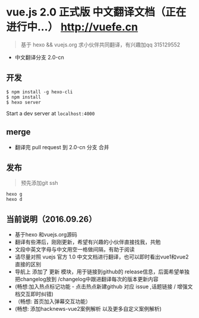 # vue.js 2.0 正式版 中文翻译文档（正在进行中...） http://vuefe.cn

> 基于 hexo && vuejs.org
> 求小伙伴共同翻译，有兴趣加qq 315129552

- 中文翻译分支 2.0-cn

## 开发

```
$ npm install -g hexo-cli
$ npm install
$ hexo server
```

Start a dev server at `localhost:4000`

## merge

- 翻译完 pull request 到 2.0-cn 分支 合并

## 发布

> 预先添加git ssh

```
hexo g
hexo d
```

## 当前说明（2016.09.26）

*  基于hexo 和vuejs.org源码
*  翻译有些滞后，刚刚更新，希望有兴趣的小伙伴直接找我，共勉
*  文段中英文字母与中文用空一格做间隔，有助于阅读
*  请尽量对照 vuejs 官方 1.0 中文文档进行翻译，也可以即时看出vue1和vue2直接的区别
*  导航上 添加了 更新 模块，用于链接到github的 release信息，后面希望单独把changelog放到 /changelog中跟进翻译每次的版本更新内容
*  (畅想:加入热点标记功能 - 点击热点新建github 对应 issue ,话题链接 / 增强文档交互即时纠错)
* （畅想: 首页加入弹幕交互功能）
*  (畅想: 添加hacknews-vue2案例解析 以及更多自定义案例解析)
